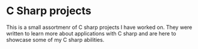 #  C Sharp projects
This is a small assortmenr of C sharp projects I have worked on.
They were written to learn more about applications with C sharp
and are here to showcase some of my C sharp abilities.
